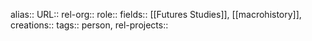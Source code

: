 alias::
URL::
rel-org::
role::
fields:: [[Futures Studies]], [[macrohistory]],  
creations:: 
tags:: person, 
rel-projects::

